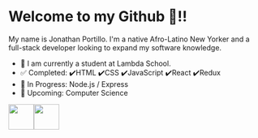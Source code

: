 # Welcome to my Github :wave:!!

My name is Jonathan Portillo. I'm a native Afro-Latino New Yorker and a full-stack developer looking to expand my software knowledge.

- :school_satchel: I am currently a student at Lambda School. 
- :white_check_mark: Completed: :heavy_check_mark:HTML :heavy_check_mark:CSS :heavy_check_mark:JavaScript :heavy_check_mark:React :heavy_check_mark:Redux 
- :blue_book: In Progress: Node.js / Express
- :date: Upcoming: Computer Science




<img src="https://raw.githubusercontent.com/reduxjs/redux/master/logo/logo.png" width="50"><img src="https://www.w3.org/html/logo/downloads/HTML5_1Color_Black.png" width="50">
